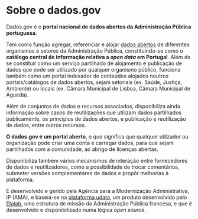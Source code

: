 # Sobre o dados.gov

Dados.gov é o **portal nacional de dados abertos da Administração Pública portuguesa**.

Tem como função agregar, referenciar e alojar [dados abertos](/pt/docs/about_opendata/) de diferentes organismos e setores da Administração Pública, constituindo-se como o **catálogo central de informação relativa a _open data_ em Portugal**. Além de se constituir como um serviço partilhado de alojamento e publicação de dados que pode ser utilizado por qualquer organismo público, funciona também como um portal indexador de conteúdos alojados noutros portais/catálogos de dados abertos, sejam setoriais (ex. Saúde, Justiça, Ambiente) ou locais (ex. Câmara Municipal de Lisboa, Câmara Municipal de Águeda).

Além de conjuntos de dados e recursos associados, disponibiliza ainda informação sobre casos de reutilizações que utilizam dados partilhados publicamente, os princípios de dados abertos, e publicação e reutilização de dados, entre outros recursos. 

**O dados.gov é um portal aberto**, o que significa que qualquer utilzador ou organização pode criar uma conta e carregar dados, para que sejam partilhados com a comunidade, ao abrigo de licenças abertas.

Disponibiliza também vários mecanismos de interação entre fornecedores de dados e reutilizadores, como a possibilidade de trocar comentários, submeter versões complementares de dados e propôr melhorias à plataforma.

É desenvolvido e gerido pela Agência para a Modernização Administrativa, IP (AMA), e baseia-se na [plataforma udata](https://udata.readthedocs.io/en/stable/ "udata"), um produto desenvolvido pelo [Etalab](https://www.etalab.gouv.fr/en/qui-sommes-nous "Etalab"), uma estrutura de missão da Administração Pública francesa, e que é desenvolvido e disponibilizado numa lógica _open source_.
